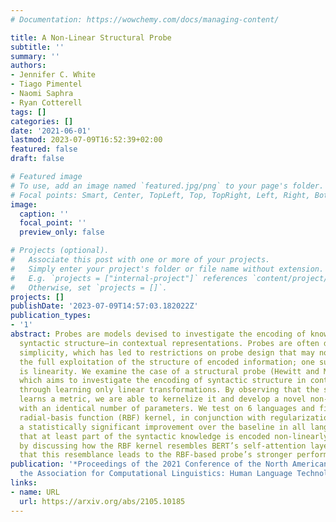 ```yaml
---
# Documentation: https://wowchemy.com/docs/managing-content/

title: A Non-Linear Structural Probe
subtitle: ''
summary: ''
authors:
- Jennifer C. White
- Tiago Pimentel
- Naomi Saphra
- Ryan Cotterell
tags: []
categories: []
date: '2021-06-01'
lastmod: 2023-07-09T16:52:39+02:00
featured: false
draft: false

# Featured image
# To use, add an image named `featured.jpg/png` to your page's folder.
# Focal points: Smart, Center, TopLeft, Top, TopRight, Left, Right, BottomLeft, Bottom, BottomRight.
image:
  caption: ''
  focal_point: ''
  preview_only: false

# Projects (optional).
#   Associate this post with one or more of your projects.
#   Simply enter your project's folder or file name without extension.
#   E.g. `projects = ["internal-project"]` references `content/project/deep-learning/index.md`.
#   Otherwise, set `projects = []`.
projects: []
publishDate: '2023-07-09T14:57:03.182022Z'
publication_types:
- '1'
abstract: Probes are models devised to investigate the encoding of knowledge—e.g.
  syntactic structure—in contextual representations. Probes are often designed for
  simplicity, which has led to restrictions on probe design that may not allow for
  the full exploitation of the structure of encoded information; one such restriction
  is linearity. We examine the case of a structural probe (Hewitt and Manning, 2019),
  which aims to investigate the encoding of syntactic structure in contextual representations
  through learning only linear transformations. By observing that the structural probe
  learns a metric, we are able to kernelize it and develop a novel non-linear variant
  with an identical number of parameters. We test on 6 languages and find that the
  radial-basis function (RBF) kernel, in conjunction with regularization, achieves
  a statistically significant improvement over the baseline in all languages—implying
  that at least part of the syntactic knowledge is encoded non-linearly. We conclude
  by discussing how the RBF kernel resembles BERT’s self-attention layers and speculate
  that this resemblance leads to the RBF-based probe’s stronger performance.
publication: '*Proceedings of the 2021 Conference of the North American Chapter of
  the Association for Computational Linguistics: Human Language Technologies*'
links:
- name: URL
  url: https://arxiv.org/abs/2105.10185
---
```

